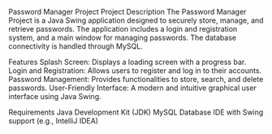 Password Manager Project
Project Description
The Password Manager Project is a Java Swing application designed to securely store, manage, and retrieve passwords. The application includes a login and registration system, and a main window for managing passwords. The database connectivity is handled through MySQL.

Features
Splash Screen: Displays a loading screen with a progress bar.
Login and Registration: Allows users to register and log in to their accounts.
Password Management: Provides functionalities to store, search, and delete passwords.
User-Friendly Interface: A modern and intuitive graphical user interface using Java Swing.

Requirements
Java Development Kit (JDK)
MySQL Database
IDE with Swing support (e.g., IntelliJ IDEA)
